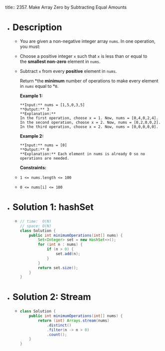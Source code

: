 title:: 2357. Make Array Zero by Subtracting Equal Amounts

- # Description
	- You are given a non-negative integer array `nums`. In one operation, you must:
	- Choose a positive integer `x` such that `x` is less than or equal to the **smallest non-zero** element in `nums`.
	- Subtract `x` from every **positive** element in `nums`.
	  
	  Return *the **minimum** number of operations to make every element in *`nums`* equal to *`0`.
	  
	  
	  
	  **Example 1:**
	  
	  ```
	  **Input:** nums = [1,5,0,3,5]
	  **Output:** 3
	  **Explanation:**
	  In the first operation, choose x = 1. Now, nums = [0,4,0,2,4].
	  In the second operation, choose x = 2. Now, nums = [0,2,0,0,2].
	  In the third operation, choose x = 2. Now, nums = [0,0,0,0,0].
	  ```
	  
	  **Example 2:**
	  
	  ```
	  **Input:** nums = [0]
	  **Output:** 0
	  **Explanation:** Each element in nums is already 0 so no operations are needed.
	  ```
	  
	  
	  
	  **Constraints:**
	- `1 <= nums.length <= 100`
	- `0 <= nums[i] <= 100`
- # Solution 1: hashSet
	- ```java
	  // time:  O(N)
	  // space: O(N)
	  class Solution {
	      public int minimumOperations(int[] nums) {
	          Set<Integer> set = new HashSet<>();
	          for (int n : nums) {
	              if (n > 0) {
	                  set.add(n);
	              }
	          }
	          return set.size();
	      }
	  }
	  ```
- # Solution 2: Stream
	- ```java
	  class Solution {
	      public int minimumOperations(int[] nums) {
	          return (int) Arrays.stream(nums)
	              .distinct()
	              .filter(n -> n > 0)
	              .count();
	      }
	  }
	  ```